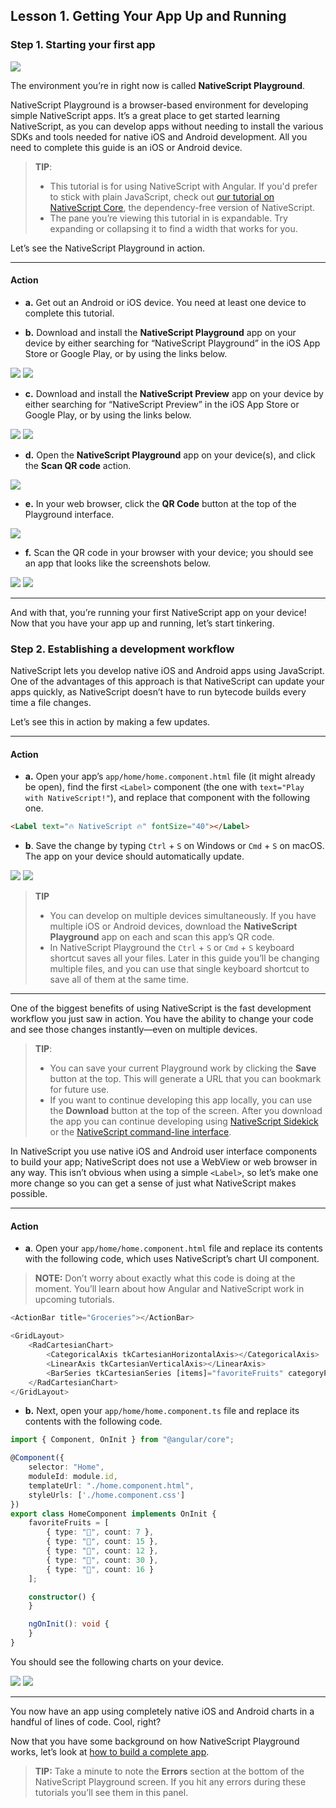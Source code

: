 ## Lesson 1. Getting Your App Up and Running

### Step 1. Starting your first app

![](images/nativescript-logo.png)

The environment you’re in right now is called **NativeScript Playground**. 

NativeScript Playground is a browser-based environment for developing simple NativeScript apps. It’s a great place to get started learning NativeScript, as you can develop apps without needing to install the various SDKs and tools needed for native iOS and Android development. All you need to complete this guide is an iOS or Android device.

> **TIP**:
> * This tutorial is for using NativeScript with Angular. If you'd prefer to stick with plain JavaScript, check out [our tutorial on NativeScript Core](/?template=groceries-js&tutorial=groceries-js), the dependency-free version of NativeScript.
> * The pane you’re viewing this tutorial in is expandable. Try expanding or collapsing it to find a width that works for you.

Let’s see the NativeScript Playground in action.

<hr data-action="start" />

#### Action

* **a.** Get out an Android or iOS device. You need at least one device to complete this tutorial.

* **b.** Download and install the **NativeScript Playground** app on your device by either searching for “NativeScript Playground” in the iOS App Store or Google Play, or by using the links below.

[![](images/app-store.png)](https://itunes.apple.com/us/app/nativescript-playground/id1263543946?mt=8&ls=1)
[![](images/google-play.png)](https://play.google.com/store/apps/details?id=org.nativescript.play)

* **c.** Download and install the **NativeScript Preview** app on your device by either searching for “NativeScript Preview” in the iOS App Store or Google Play, or by using the links below.

[![](images/app-store.png)](https://itunes.apple.com/us/app/nativescript-preview/id1264484702?mt=8)
[![](images/google-play.png)](https://play.google.com/store/apps/details?id=org.nativescript.preview)

* **d.** Open the **NativeScript Playground** app on your device(s), and click the **Scan QR code** action.

![](images/scan-qr-code.png)

* **e.** In your web browser, click the **QR Code** button at the top of the Playground interface.

![](images/generate-qr-code.png)

* **f.** Scan the QR code in your browser with your device; you should see an app that looks like the screenshots below.

![](images/ios-1.png)
![](images/android-1.png)

<hr data-action="end" />

And with that, you’re running your first NativeScript app on your device! Now that you have your app up and running, let’s start tinkering.

### Step 2. Establishing a development workflow

NativeScript lets you develop native iOS and Android apps using JavaScript. One of the advantages of this approach is that NativeScript can update your apps quickly, as NativeScript doesn’t have to run bytecode builds every time a file changes.

Let’s see this in action by making a few updates.

<hr data-action="start" />

#### Action

* **a.** Open your app’s `app/home/home.component.html` file (it might already be open), find the first `<Label>` component (the one with `text="Play with NativeScript!"`), and replace that component with the following one.

``` HTML
<Label text="🔥 NativeScript 🔥" fontSize="40"></Label>
```

* **b**. Save the change by typing `Ctrl` + `S` on Windows or `Cmd` + `S` on macOS. The app on your device should automatically update.

![](images/ios-2.png)
![](images/android-2.png)

> **TIP**
> * You can develop on multiple devices simultaneously. If you have multiple iOS or Android devices, download the **NativeScript Playground** app on each and scan this app’s QR code.
> * In NativeScript Playground the `Ctrl` + `S` or `Cmd` + `S` keyboard shortcut saves all your files. Later in this guide you’ll be changing multiple files, and you can use that single keyboard shortcut to save all of them at the same time.

<hr data-action="end" />

One of the biggest benefits of using NativeScript is the fast development workflow you just saw in action. You have the ability to change your code and see those changes instantly—even on multiple devices.

> **TIP**:
> * You can save your current Playground work by clicking the **Save** button at the top. This will generate a URL that you can bookmark for future use.
> * If you want to continue developing this app locally, you can use the **Download** button at the top of the screen. After you download the app you can continue developing using [NativeScript Sidekick](https://www.nativescript.org/nativescript-sidekick) or the [NativeScript command-line interface](https://docs.nativescript.org/start/quick-setup).

In NativeScript you use native iOS and Android user interface components to build your app; NativeScript does not use a WebView or web browser in any way. This isn’t obvious when using a simple `<Label>`, so let’s make one more change so you can get a sense of just what NativeScript makes possible.

<hr data-action="start" />

#### Action

* **a**. Open your `app/home/home.component.html` file and replace its contents with the following code, which uses NativeScript’s chart UI component.

> **NOTE:** Don’t worry about exactly what this code is doing at the moment. You’ll learn about how Angular and NativeScript work in upcoming tutorials.

``` JavaScript
<ActionBar title="Groceries"></ActionBar>

<GridLayout>
    <RadCartesianChart>
        <CategoricalAxis tkCartesianHorizontalAxis></CategoricalAxis>
        <LinearAxis tkCartesianVerticalAxis></LinearAxis>
        <BarSeries tkCartesianSeries [items]="favoriteFruits" categoryProperty="type" valueProperty="count"></BarSeries>
    </RadCartesianChart>
</GridLayout>
```

* **b.** Next, open your `app/home/home.component.ts` file and replace its contents with the following code.

``` TypeScript
import { Component, OnInit } from "@angular/core";

@Component({
    selector: "Home",
    moduleId: module.id,
    templateUrl: "./home.component.html",
    styleUrls: ['./home.component.css']
})
export class HomeComponent implements OnInit {
    favoriteFruits = [
        { type: "🍎", count: 7 },
        { type: "🍌", count: 15 },
        { type: "🍍", count: 12 },
        { type: "🍒", count: 30 },
        { type: "🍇", count: 16 }
    ];

    constructor() {
    }

    ngOnInit(): void {
    }
}
```

You should see the following charts on your device.

![](images/ios-3.png)
![](images/android-3.png)

<hr data-action="end" />

You now have an app using completely native iOS and Android charts in a handful of lines of code. Cool, right?

Now that you have some background on how NativeScript Playground works, let’s look at [how to build a complete app](https://play.nativescript.org/?template=groceries-ng&tutorial=groceries-ng).

> **TIP:** Take a minute to note the **Errors** section at the bottom of the NativeScript Playground screen. If you hit any errors during these tutorials you’ll see them in this panel.
